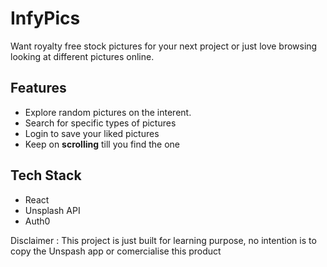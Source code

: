 # InfyPics

Want royalty free stock pictures for your next project or just love browsing looking at different pictures online.

## Features

- Explore random pictures on the interent.
- Search for specific types of pictures
- Login to save your liked pictures
- Keep on **scrolling** till you find the one

## Tech Stack

- React
- Unsplash API
- Auth0

Disclaimer : This project is just built for learning purpose, no intention is to copy the Unspash app or comercialise this product
